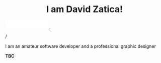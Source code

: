 <h1 align="center">
  I am David Zatica!
</h1>

<a href="https://www.instagram.com/davidzatica/">
  <img align="left" width="30px" height="30px" src="Instagram.svg">
</a>

<a href="https://www.upwork.com/freelancers/~019b064b90080117c9">
 <img align="left" width="30px" height="30px" src="Upwork.svg">
</a>

<a href="https://www.fiverr.com/david_zatica?up_rollout=true">
 <img height="25px" src="Fiverr.svg">&nbsp;
</a>

 /

I am an amateur software developer and a professional graphic designer  

**TBC**

